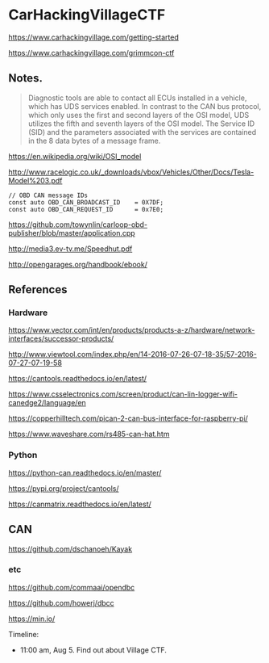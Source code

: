 # CarHackingVillageCTF

https://www.carhackingvillage.com/getting-started

https://www.carhackingvillage.com/grimmcon-ctf

## Notes.

> Diagnostic tools are able to contact all ECUs installed in a vehicle, which has UDS services enabled. In contrast to the CAN bus protocol, which only uses the first and second layers of the OSI model, UDS utilizes the fifth and seventh layers of the OSI model. The Service ID (SID) and the parameters associated with the services are contained in the 8 data bytes of a message frame.

https://en.wikipedia.org/wiki/OSI_model

http://www.racelogic.co.uk/_downloads/vbox/Vehicles/Other/Docs/Tesla-Model%203.pdf

    // OBD CAN message IDs
    const auto OBD_CAN_BROADCAST_ID    = 0X7DF;
    const auto OBD_CAN_REQUEST_ID      = 0x7E0;
    
https://github.com/towynlin/carloop-obd-publisher/blob/master/application.cpp

http://media3.ev-tv.me/Speedhut.pdf

http://opengarages.org/handbook/ebook/

## References

### Hardware
https://www.vector.com/int/en/products/products-a-z/hardware/network-interfaces/successor-products/

http://www.viewtool.com/index.php/en/14-2016-07-26-07-18-35/57-2016-07-27-07-19-58

https://cantools.readthedocs.io/en/latest/

https://www.csselectronics.com/screen/product/can-lin-logger-wifi-canedge2/language/en

https://copperhilltech.com/pican-2-can-bus-interface-for-raspberry-pi/

https://www.waveshare.com/rs485-can-hat.htm

### Python

https://python-can.readthedocs.io/en/master/

https://pypi.org/project/cantools/

https://canmatrix.readthedocs.io/en/latest/

## CAN

https://github.com/dschanoeh/Kayak


### etc

https://github.com/commaai/opendbc

https://github.com/howerj/dbcc

https://min.io/


Timeline:

- 11:00 am, Aug 5. Find out about Village CTF.
